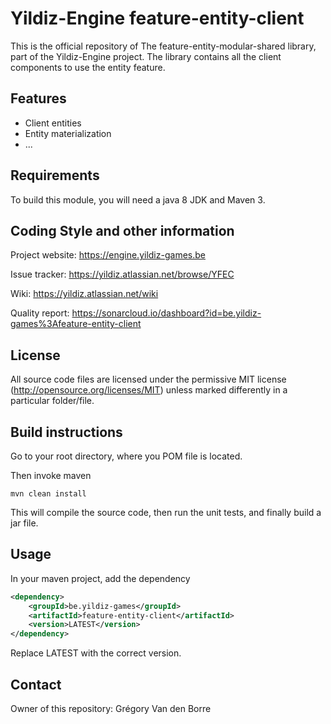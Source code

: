 # Yildiz-Engine feature-entity-client

This is the official repository of The feature-entity-modular-shared library, part of the Yildiz-Engine project.
The library contains all the client components to use the entity feature.

## Features

* Client entities
* Entity materialization
* ...

## Requirements

To build this module, you will need a java 8 JDK and Maven 3.

## Coding Style and other information

Project website:
https://engine.yildiz-games.be

Issue tracker:
https://yildiz.atlassian.net/browse/YFEC

Wiki:
https://yildiz.atlassian.net/wiki

Quality report:
https://sonarcloud.io/dashboard?id=be.yildiz-games%3Afeature-entity-client

## License

All source code files are licensed under the permissive MIT license
(http://opensource.org/licenses/MIT) unless marked differently in a particular folder/file.

## Build instructions

Go to your root directory, where you POM file is located.

Then invoke maven

	mvn clean install

This will compile the source code, then run the unit tests, and finally build a jar file.

## Usage

In your maven project, add the dependency

```xml
<dependency>
    <groupId>be.yildiz-games</groupId>
    <artifactId>feature-entity-client</artifactId>
    <version>LATEST</version>
</dependency>
```
Replace LATEST with the correct version.

## Contact
Owner of this repository: Grégory Van den Borre
